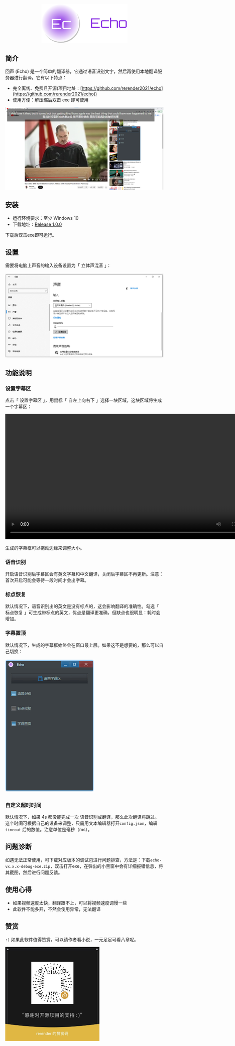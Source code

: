 <p align="center">
    <img width="275" src="./assets/logo-echo.png">
</p>

## 简介

回声 (Echo) 是一个简单的翻译器，它通过语音识别文字，然后再使用本地翻译服务器进行翻译。它有以下特点：

- 完全离线、免费且开源(项目地址：[https://github.com/rerender2021/echo](https://github.com/rerender2021/echo))
- 使用方便：解压缩后双击 exe 即可使用

![echo-usage](./assets/echo-usage.png)

<!-- 演示视频见:

- [文影：实时英语字幕翻译](https://www.bilibili.com/video/BV1Cs4y1j7Qb/) -->

## 安装

- 运行环境要求：至少 Windows 10
- 下载地址：[Release 1.0.0](https://github.com/rerender2021/echo/releases/tag/1.0.0)

下载后双击exe即可运行。

## 设置

需要将电脑上声音的输入设备设置为「 立体声混音 」：

![input-device](./assets/input-device.png)

## 功能说明

### 设置字幕区

点击「 设置字幕区 」，用鼠标「 自左上向右下 」选择一块区域，这块区域将生成一个字幕区：

<video src="./assets/select-area.mp4" controls autoplay style="width: 800px"></video>

生成的字幕框可以拖动边缘来调整大小。

### 语音识别

开启语音识别后字幕区会有英文字幕和中文翻译，关闭后字幕区不再更新。注意：首次开启可能会等待一段时间才会出字幕。

### 标点恢复

默认情况下，语音识别出的英文是没有标点的，这会影响翻译的准确性。勾选「 标点恢复 」可生成带标点的英文，优点是翻译更准确，但缺点也很明显：耗时会增加。


### 字幕置顶

默认情况下，生成的字幕框始终会在窗口最上层。如果这不是想要的，那么可以自己切换：

![set-topmost](./assets/set-topmost.gif)

### 自定义超时时间

默认情况下，如果 4s 都没能完成一次 语音识别或翻译，那么此次翻译将跳过。这个时间可根据自己的设备来调整，只需用文本编辑器打开`config.json`，编辑 `timeout` 后的数值。注意单位是毫秒（ms）。

## 问题诊断

如遇无法正常使用，可下载对应版本的调试包进行问题排查，方法是：下载`echo-vx.x.x-debug-exe.zip`，双击打开exe，在弹出的小黑窗中会有详细报错信息，将其截图，然后进行问题反馈。

## 使用心得

- 如果视频速度太快，翻译跟不上，可以将视频速度调慢一些
- 此软件不能多开，不然会使用异常，无法翻译

## 赞赏

`:)` 如果此软件值得赞赏，可以请作者看小说，一元足足可看八章呢。

<p align="left">
    <img width="300" src="../../assets/donate.jpg">
</p>


